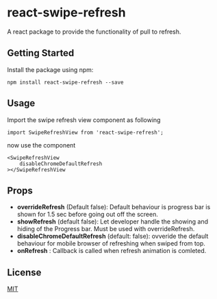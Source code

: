 # react-swipe-refresh

A react package to provide the functionality of pull to refresh.

## Getting Started

Install the package using npm:

    npm install react-swipe-refresh --save

## Usage

Import the swipe refresh view component as following

    import SwipeRefreshView from 'react-swipe-refresh';

now  use the component

    <SwipeRefreshView
        disableChromeDefaultRefresh
    ></SwipeRefreshView

## Props
 * **overrideRefresh** (Default false): Default behaviour is progress bar is shown for 1.5 sec before going out off the screen. 
 * **showRefresh** (default false):  Let developer handle the showing and  hiding of the Progress bar. Must be used with overrideRefresh.
 *  **disableChromeDefaultRefresh** (default: false): ovveride the default behaviour for mobile browser of refreshing when swiped from top.
 *  **onRefresh** : Callback is called  when refresh animation is comleted.

## License

[MIT](https://github.com/harish-aka-shivi/react-swipe-refresh/blob/master/LICENSE)
